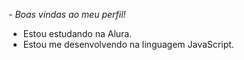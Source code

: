 *- Boas vindas ao meu perfil!*

- Estou estudando na Alura.
- Estou me desenvolvendo na linguagem JavaScript.
